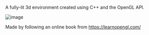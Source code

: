 A fully-lit 3d environment created using C++ and the OpenGL API.

![image](https://github.com/user-attachments/assets/bf291eae-39f0-420b-adf8-b6bf29a26203)

Made by following an online book from https://learnopengl.com/




